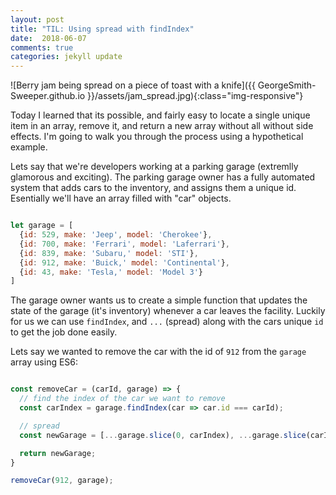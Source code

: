 ```yaml
---
layout: post
title: "TIL: Using spread with findIndex"
date:  2018-06-07
comments: true
categories: jekyll update
---
```


![Berry jam being spread on a piece of toast with a knife]({{ GeorgeSmith-Sweeper.github.io }}/assets/jam_spread.jpg){:class="img-responsive"}


Today I learned that its possible, and fairly easy to locate a single unique item in an array, remove it, and return a new array without all without side effects. I'm going to walk you through the process using a hypothetical example.

Lets say that we're developers working at a parking garage (extremlly glamorous and exciting). The parking garage owner has a fully automated system that adds cars to the inventory, and assigns them a unique id. Esentially we'll have an array filled with "car" objects.

```javascript

let garage = [
  {id: 529, make: 'Jeep', model: 'Cherokee'},
  {id: 700, make: 'Ferrari', model: 'Laferrari'},
  {id: 839, make: 'Subaru,' model: 'STI'},
  {id: 912, make: 'Buick,' model: 'Continental'},
  {id: 43, make: 'Tesla,' model: 'Model 3'}
]

```
The garage owner wants us to create a simple function that updates the state of the garage (it's inventory) whenever a car leaves the facility. Luckily for us we can use `findIndex`, and `...` (spread) along with the cars unique `id` to get the job done easily.

Lets say we wanted to remove the car with the id of `912` from the `garage` array using ES6:

```javascript

const removeCar = (carId, garage) => {
  // find the index of the car we want to remove
  const carIndex = garage.findIndex(car => car.id === carId);

  // spread
  const newGarage = [...garage.slice(0, carIndex), ...garage.slice(carIndex + 1)];

  return newGarage;
}

removeCar(912, garage);


```
